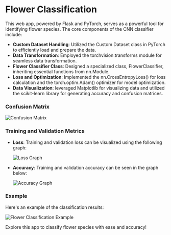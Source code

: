 # Flower Classification

This web app, powered by Flask and PyTorch, serves as a powerful tool for identifying flower species. The core components of the CNN classifier include:

- **Custom Dataset Handling**: Utilized the Custom Dataset class in PyTorch to efficiently load and prepare the data.
- **Data Transformation**: Employed the torchvision.transforms module for seamless data transformation.
- **Flower Classifier Class**: Designed a specialized class, FlowerClassifier, inheriting essential functions from nn.Module.
- **Loss and Optimization**: Implemented the nn.CrossEntropyLoss() for loss calculation and the torch.optim.Adam() optimizer for model optimization.
- **Data Visualization**: leveraged Matplotlib for visualizing data and utilized the scikit-learn library for generating accuracy and confusion matrices.

### Confusion Matrix

![Confusion Matrix](https://github.com/Raz200327/Flower-Classification/assets/115984448/0df5f164-69a1-4da3-a92f-bdb333121ea8)


### Training and Validation Metrics

- **Loss**: Training and validation loss can be visualized using the following graph:

    ![Loss Graph](https://github.com/Raz200327/Flower-Classification/assets/115984448/14cf8318-fca0-4919-ad88-e558a64e9715")


- **Accuracy**: Training and validation accuracy can be seen in the graph below:

    ![Accuracy Graph](https://github.com/Raz200327/Flower-Classification/assets/115984448/0d5e3833-c0d8-4662-8f02-2ed937b0a9e2")


### Example

Here's an example of the classification results:

![Flower Classification Example](https://github.com/Raz200327/Flower-Classification/assets/115984448/cbf83364-41b1-47d4-9006-2a272bea5e7b)

Explore this app to classify flower species with ease and accuracy!

